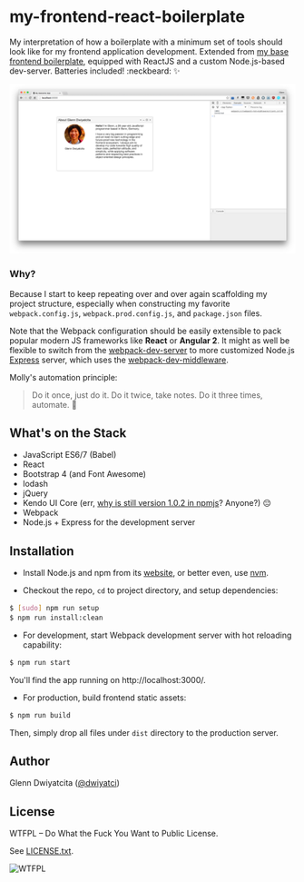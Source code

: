 # my-frontend-react-boilerplate
My interpretation of how a boilerplate with a minimum set of tools 
should look like for my frontend application development. Extended from 
[my base frontend boilerplate](https://github.com/dwiyatci/my-frontend-boilerplate), 
equipped with ReactJS and a custom Node.js-based dev-server. 
Batteries included! :neckbeard: :sparkles: 

![My Awesome App](screenshots/screenshot-1.png)

### Why?
Because I start to keep repeating over and over again scaffolding my 
project structure, especially when constructing my favorite 
`webpack.config.js`, `webpack.prod.config.js`, and `package.json` files. 

Note that the Webpack configuration should be easily extensible to pack 
popular modern JS frameworks like **React** or **Angular 2**. It might as 
well be flexible to switch from the [webpack-dev-server](http://webpack.github.io/docs/webpack-dev-server.html) 
to more customized Node.js [Express](http://expressjs.com/) server, 
which uses the [webpack-dev-middleware](http://webpack.github.io/docs/webpack-dev-middleware.html).

Molly's automation principle:
> Do it once, just do it. Do it twice, take notes. Do it three times, automate. :raising_hand:

## What's on the Stack
* JavaScript ES6/7 (Babel)
* React
* Bootstrap 4 (and Font Awesome)
* lodash
* jQuery
* Kendo UI Core (err, [why is still version 1.0.2 in npmjs](https://www.npmjs.com/package/kendo-ui-core)? Anyone?) :pensive:
* Webpack
* Node.js + Express for the development server

## Installation
* Install Node.js and npm from its [website](https://nodejs.org), or better even, use [nvm](https://github.com/creationix/nvm).

* Checkout the repo, `cd` to project directory, and setup dependencies:
```bash
$ [sudo] npm run setup
$ npm run install:clean
```

* For development, start Webpack development server with hot reloading capability:
```bash
$ npm run start
```
You'll find the app running on http://localhost:3000/.

* For production, build frontend static assets:
```bash
$ npm run build
```
Then, simply drop all files under `dist` directory to the production server.

## Author
Glenn Dwiyatcita ([@dwiyatci](http://tiny.cc/dwiyatci))

## License
WTFPL – Do What the Fuck You Want to Public License.

See [LICENSE.txt](LICENSE.txt). 

![WTFPL](http://www.wtfpl.net/wp-content/uploads/2012/12/wtfpl-badge-1.png)
